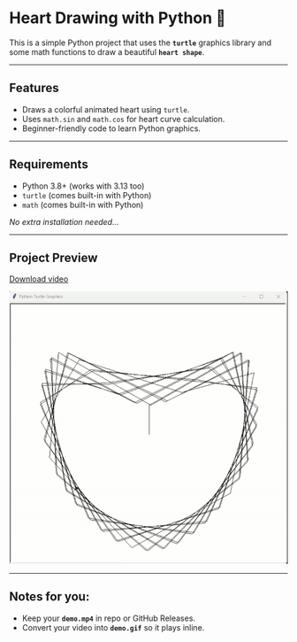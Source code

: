 # Heart Drawing with Python 🖤

This is a simple Python project that uses the **`turtle`** graphics library and some math functions to draw a beautiful **`heart shape`**.

---

## Features
- Draws a colorful animated heart using `turtle`.
- Uses `math.sin` and `math.cos` for heart curve calculation.
- Beginner-friendly code to learn Python graphics.

---

## Requirements
- Python 3.8+ (works with 3.13 too)
- `turtle` (comes built-in with Python)
- `math` (comes built-in with Python)

*No extra installation needed...*

---

## Project Preview

[Download video](demo.mp4)

![Demo - GIF](demo.gif.gif)

---

## Notes for you:  

- Keep your **`demo.mp4`** in repo or GitHub Releases.  
- Convert your video into **`demo.gif`** so it plays inline.  
